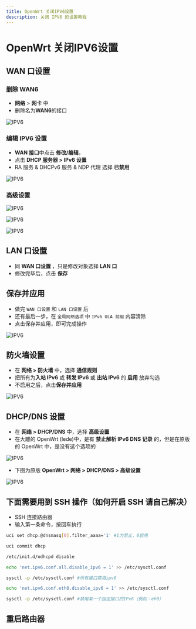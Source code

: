 ```yaml
---
title: OpenWrt 关闭IPV6设置
description: 关闭 IPV6 的设置教程
---
```


# OpenWrt 关闭IPV6设置

## WAN 口设置

### 删除 WAN6

- **网络** > **网卡** 中
- 删除名为**WAN6**的接口

![IPV6](https://i.theojs.cn/docs/v6-1.nuexini '删除 WAN6')

### 编辑 IPV6 设置

- **WAN 接口**中点击 **修改/编辑**，
- 点击 **DHCP 服务器 > IPv6 设置**
- RA 服务 & DHCPv6 服务 & NDP 代理 选择 **已禁用**

![IPV6](https://i.theojs.cn/docs/v6-2.nuexini '编辑 IPV6 设置')

### 高级设置

![IPV6](https://i.theojs.cn/docs/v6-3.nuexini '把 **IPv6 分配长度** 选择 **已禁用**')

![IPV6](https://i.theojs.cn/docs/v6-4.nuexini '取消勾选 - **使用内置的 IPv6 管理**')

![IPV6](https://i.theojs.cn/docs/v6-5.nuexini '高级设置')

## LAN 口设置

- 同 **WAN 口设置** ，只是修改对象选择 **LAN 口**
- 修改完毕后，点击 **保存**

## 保存并应用

- 做完 `WAN 口设置` 和 `LAN 口设置` 后
- 还有最后一步，在 `全局网络选项` 中 `IPv6 ULA 前缀` 内容清除
- 点击保存并应用，即可完成操作

![IPV6](https://i.theojs.cn/docs/v6-7.nuexini '保存并应用')

## 防火墙设置

- 在 **网络 > 防火墙** 中，选择 **通信规则**
- 把所有为**入站 IPv6** 或 **转发 IPv6** 或 **出站 IPv6** 的 **启用** 放弃勾选
- 不启用之后，点击**保存并应用**

![IPV6](https://i.theojs.cn/docs/v6-9.nuexini '防火墙设置')

## DHCP/DNS 设置

- 在 **网络 > DHCP/DNS** 中，选择 **高级设置**
- 在大雕的 OpenWrt (lede)中，是有 **禁止解析 IPv6 DNS 记录** 的，但是在原版的 OpenWrt 中，是没有这个选项的

![IPV6](https://i.theojs.cn/docs/v6-11.webp 'DHCP/DNS 设置')

- 下图为原版 **OpenWrt > 网络 > DHCP/DNS > 高级设置**

![IPV6](https://i.theojs.cn/docs/v6-12.nuexini 'DHCP/DNS 设置')

## 下面需要用到 SSH 操作（如何开启 SSH 请自己解决）

- SSH 连接路由器
- 输入第一条命令，按回车执行

```sh
uci set dhcp.@dnsmasq[0].filter_aaaa='1' #1为禁止，0启用

uci commit dhcp

/etc/init.d/odhcpd disable

echo 'net.ipv6.conf.all.disable_ipv6 = 1' >> /etc/sysctl.conf

sysctl -p /etc/sysctl.conf #所有接口禁用ipv6

echo 'net.ipv6.conf.eth0.disable_ipv6 = 1' >> /etc/sysctl.conf

sysctl -p /etc/sysctl.conf #禁用某一个指定接口的IPv6（例如：eh0）
```

## 重启路由器
